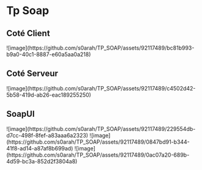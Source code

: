 <h1>Tp Soap</h1>
<h2>Coté Client</h2>
![image](https://github.com/s0arah/TP_SOAP/assets/92117489/bc81b993-b9a0-40c1-8887-e60a5aa0a218)
<h2>Coté Serveur </h2>
![image](https://github.com/s0arah/TP_SOAP/assets/92117489/c4502d42-5b58-419d-ab26-eac189255250)
<h2>SoapUI</h2>
![image](https://github.com/s0arah/TP_SOAP/assets/92117489/229554db-d7cc-498f-8fef-a83aaa6a2323)
![image](https://github.com/s0arah/TP_SOAP/assets/92117489/0847bd91-b344-41f8-ad14-a87af8b699ad)
![image](https://github.com/s0arah/TP_SOAP/assets/92117489/0ac07a20-689b-4d59-bc3a-852d2f3804a8)
